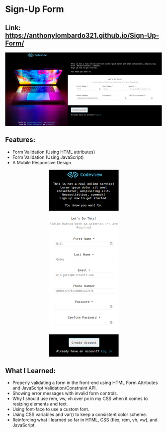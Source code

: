 # Sign-Up Form
## Link: https://anthonylombardo321.github.io/Sign-Up-Form/
![](images/Desktop%20View.jpg)

## Features:
* Form Validation (Using HTML attributes)
* Form Validation (Using JavaScript)
* A Mobile Responsive Design
<p align="center">
    <img src="images/Mobile%20View.png" height="600">
</p>

## What I Learned:
*  Properly validating a form in the front-end using HTML Form Attributes and JavaScript Validation/Constraint API.
* Showing error messages with invalid form controls.
* Why I should use rem, vw, vh over px in my CSS when it comes to resizing elements and text.
* Using font-face to use a custom font.
* Using CSS variables and var() to keep a consistent color scheme.
* Reinforcing what I learned so far in HTML, CSS (flex, rem, vh, vw), and JavaScript.
